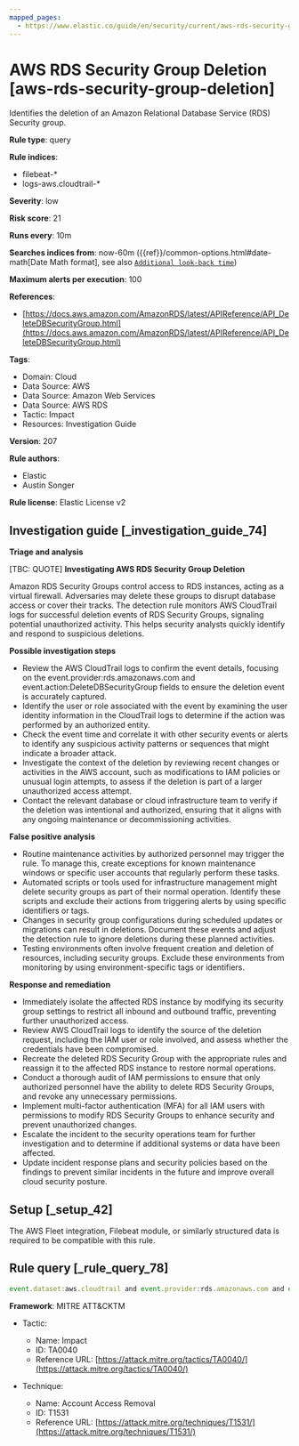 ```yaml
---
mapped_pages:
  - https://www.elastic.co/guide/en/security/current/aws-rds-security-group-deletion.html
---
```


# AWS RDS Security Group Deletion [aws-rds-security-group-deletion]

Identifies the deletion of an Amazon Relational Database Service (RDS) Security group.

**Rule type**: query

**Rule indices**:

* filebeat-*
* logs-aws.cloudtrail-*

**Severity**: low

**Risk score**: 21

**Runs every**: 10m

**Searches indices from**: now-60m ({{ref}}/common-options.html#date-math[Date Math format], see also [`Additional look-back time`](docs-content://solutions/security/detect-and-alert/create-detection-rule.md#rule-schedule))

**Maximum alerts per execution**: 100

**References**:

* [https://docs.aws.amazon.com/AmazonRDS/latest/APIReference/API_DeleteDBSecurityGroup.html](https://docs.aws.amazon.com/AmazonRDS/latest/APIReference/API_DeleteDBSecurityGroup.html)

**Tags**:

* Domain: Cloud
* Data Source: AWS
* Data Source: Amazon Web Services
* Data Source: AWS RDS
* Tactic: Impact
* Resources: Investigation Guide

**Version**: 207

**Rule authors**:

* Elastic
* Austin Songer

**Rule license**: Elastic License v2

## Investigation guide [_investigation_guide_74]

**Triage and analysis**

[TBC: QUOTE]
**Investigating AWS RDS Security Group Deletion**

Amazon RDS Security Groups control access to RDS instances, acting as a virtual firewall. Adversaries may delete these groups to disrupt database access or cover their tracks. The detection rule monitors AWS CloudTrail logs for successful deletion events of RDS Security Groups, signaling potential unauthorized activity. This helps security analysts quickly identify and respond to suspicious deletions.

**Possible investigation steps**

* Review the AWS CloudTrail logs to confirm the event details, focusing on the event.provider:rds.amazonaws.com and event.action:DeleteDBSecurityGroup fields to ensure the deletion event is accurately captured.
* Identify the user or role associated with the event by examining the user identity information in the CloudTrail logs to determine if the action was performed by an authorized entity.
* Check the event time and correlate it with other security events or alerts to identify any suspicious activity patterns or sequences that might indicate a broader attack.
* Investigate the context of the deletion by reviewing recent changes or activities in the AWS account, such as modifications to IAM policies or unusual login attempts, to assess if the deletion is part of a larger unauthorized access attempt.
* Contact the relevant database or cloud infrastructure team to verify if the deletion was intentional and authorized, ensuring that it aligns with any ongoing maintenance or decommissioning activities.

**False positive analysis**

* Routine maintenance activities by authorized personnel may trigger the rule. To manage this, create exceptions for known maintenance windows or specific user accounts that regularly perform these tasks.
* Automated scripts or tools used for infrastructure management might delete security groups as part of their normal operation. Identify these scripts and exclude their actions from triggering alerts by using specific identifiers or tags.
* Changes in security group configurations during scheduled updates or migrations can result in deletions. Document these events and adjust the detection rule to ignore deletions during these planned activities.
* Testing environments often involve frequent creation and deletion of resources, including security groups. Exclude these environments from monitoring by using environment-specific tags or identifiers.

**Response and remediation**

* Immediately isolate the affected RDS instance by modifying its security group settings to restrict all inbound and outbound traffic, preventing further unauthorized access.
* Review AWS CloudTrail logs to identify the source of the deletion request, including the IAM user or role involved, and assess whether the credentials have been compromised.
* Recreate the deleted RDS Security Group with the appropriate rules and reassign it to the affected RDS instance to restore normal operations.
* Conduct a thorough audit of IAM permissions to ensure that only authorized personnel have the ability to delete RDS Security Groups, and revoke any unnecessary permissions.
* Implement multi-factor authentication (MFA) for all IAM users with permissions to modify RDS Security Groups to enhance security and prevent unauthorized changes.
* Escalate the incident to the security operations team for further investigation and to determine if additional systems or data have been affected.
* Update incident response plans and security policies based on the findings to prevent similar incidents in the future and improve overall cloud security posture.


## Setup [_setup_42]

The AWS Fleet integration, Filebeat module, or similarly structured data is required to be compatible with this rule.


## Rule query [_rule_query_78]

```js
event.dataset:aws.cloudtrail and event.provider:rds.amazonaws.com and event.action:DeleteDBSecurityGroup and event.outcome:success
```

**Framework**: MITRE ATT&CKTM

* Tactic:

    * Name: Impact
    * ID: TA0040
    * Reference URL: [https://attack.mitre.org/tactics/TA0040/](https://attack.mitre.org/tactics/TA0040/)

* Technique:

    * Name: Account Access Removal
    * ID: T1531
    * Reference URL: [https://attack.mitre.org/techniques/T1531/](https://attack.mitre.org/techniques/T1531/)



